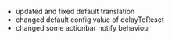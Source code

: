 - updated and fixed default translation
- changed default config value of delayToReset
- changed some actionbar notify behaviour